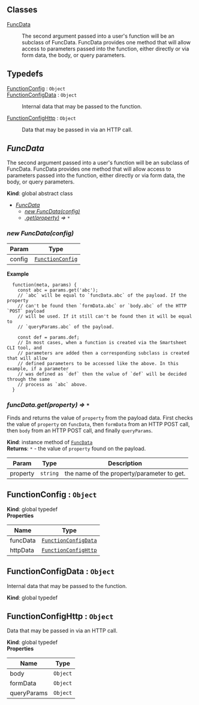 ## Classes

<dl>
<dt><a href="#FuncData">FuncData</a></dt>
<dd><p>The second argument passed into a user&#39;s function will be an
 subclass of FuncData. FuncData provides one method that will allow access
 to parameters passed into the function, either directly or via form data,
 the body, or query parameters.</p>
</dd>
</dl>

## Typedefs

<dl>
<dt><a href="#FunctionConfig">FunctionConfig</a> : <code>Object</code></dt>
<dd></dd>
<dt><a href="#FunctionConfigData">FunctionConfigData</a> : <code>Object</code></dt>
<dd><p>Internal data that may be passed to the function.</p>
</dd>
<dt><a href="#FunctionConfigHttp">FunctionConfigHttp</a> : <code>Object</code></dt>
<dd><p>Data that may be passed in via an HTTP call.</p>
</dd>
</dl>

<a name="FuncData"></a>

## *FuncData*
The second argument passed into a user's function will be an
 subclass of FuncData. FuncData provides one method that will allow access
 to parameters passed into the function, either directly or via form data,
 the body, or query parameters.

**Kind**: global abstract class  

* *[FuncData](#FuncData)*
    * *[new FuncData(config)](#new_FuncData_new)*
    * *[.get(property)](#FuncData+get) ⇒ <code>\*</code>*

<a name="new_FuncData_new"></a>

### *new FuncData(config)*

| Param | Type |
| --- | --- |
| config | [<code>FunctionConfig</code>](#FunctionConfig) | 

**Example**  
```
  function(meta, params) {
    const abc = params.get('abc');
    // `abc` will be equal to `funcData.abc` of the payload. If the property
    // can't be found then `formData.abc` or `body.abc` of the HTTP `POST` payload
    // will be used. If it still can't be found then it will be equal to
    // `queryParams.abc` of the payload.

    const def = params.def;
    // In most cases, when a function is created via the Smartsheet CLI tool, and
    // parameters are added then a corresponding subclass is created that will allow
    // defined parameters to be accessed like the above. In this example, if a parameter
    // was defined as `def` then the value of `def` will be decided through the same
    // process as `abc` above.
  }
  ```
<a name="FuncData+get"></a>

### *funcData.get(property) ⇒ <code>\*</code>*
Finds and returns the value of `property` from the payload data.
First checks the value of `property` on `funcData`, then `formData`
from an HTTP POST call, then `body` from an HTTP POST call, and
finally `queryParams`.

**Kind**: instance method of [<code>FuncData</code>](#FuncData)  
**Returns**: <code>\*</code> - the value of `property` found on the payload.  

| Param | Type | Description |
| --- | --- | --- |
| property | <code>string</code> | the name of the property/parameter to get. |

<a name="FunctionConfig"></a>

## FunctionConfig : <code>Object</code>
**Kind**: global typedef  
**Properties**

| Name | Type |
| --- | --- |
| funcData | [<code>FunctionConfigData</code>](#FunctionConfigData) | 
| httpData | [<code>FunctionConfigHttp</code>](#FunctionConfigHttp) | 

<a name="FunctionConfigData"></a>

## FunctionConfigData : <code>Object</code>
Internal data that may be passed to the function.

**Kind**: global typedef  
<a name="FunctionConfigHttp"></a>

## FunctionConfigHttp : <code>Object</code>
Data that may be passed in via an HTTP call.

**Kind**: global typedef  
**Properties**

| Name | Type |
| --- | --- |
| body | <code>Object</code> | 
| formData | <code>Object</code> | 
| queryParams | <code>Object</code> | 

